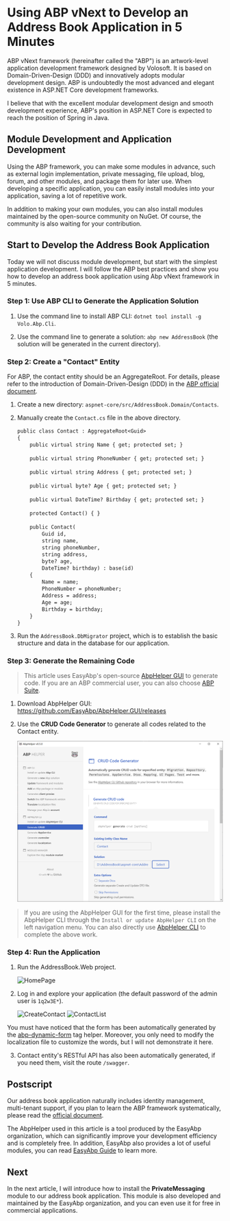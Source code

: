 # Using ABP vNext to Develop an Address Book Application in 5 Minutes

ABP vNext framework (hereinafter called the "ABP") is an artwork-level application development framework designed by Volosoft. It is based on Domain-Driven-Design (DDD) and innovatively adopts modular development design. ABP is undoubtedly the most advanced and elegant existence in ASP.NET Core development frameworks.

I believe that with the excellent modular development design and smooth development experience, ABP's position in ASP.NET Core is expected to reach the position of Spring in Java.

## Module Development and Application Development

Using the ABP framework, you can make some modules in advance, such as external login implementation, private messaging, file upload, blog, forum, and other modules, and package them for later use. When developing a specific application, you can easily install modules into your application, saving a lot of repetitive work.

In addition to making your own modules, you can also install modules maintained by the open-source community on NuGet. Of course, the community is also waiting for your contribution.

## Start to Develop the Address Book Application

Today we will not discuss module development, but start with the simplest application development. I will follow the ABP best practices and show you how to develop an address book application using Abp vNext framework in 5 minutes.

### Step 1: Use ABP CLI to Generate the Application Solution

1. Use the command line to install ABP CLI: `dotnet tool install -g Volo.Abp.Cli`.

2. Use the command line to generate a solution: `abp new AddressBook` (the solution will be generated in the current directory).

### Step 2: Create a "Contact" Entity

For ABP, the contact entity should be an AggregateRoot. For details, please refer to the introduction of Domain-Driven-Design (DDD) in the [ABP official document](https://docs.abp.io/en/abp/latest/Domain-Driven-Design).

1. Create a new directory: `aspnet-core/src/AddressBook.Domain/Contacts`.

2. Manually create the `Contact.cs` file in the above directory.

    ```
    public class Contact : AggregateRoot<Guid>
    {
        public virtual string Name { get; protected set; }
        
        public virtual string PhoneNumber { get; protected set; }
        
        public virtual string Address { get; protected set; }
        
        public virtual byte? Age { get; protected set; }
        
        public virtual DateTime? Birthday { get; protected set; }
        
        protected Contact() { }

        public Contact(
            Guid id,
            string name,
            string phoneNumber,
            string address,
            byte? age,
            DateTime? birthday) : base(id)
        {
            Name = name;
            PhoneNumber = phoneNumber;
            Address = address;
            Age = age;
            Birthday = birthday;
        }
    }
    ```

3. Run the `AddressBook.DbMigrator` project, which is to establish the basic structure and data in the database for our application.

### Step 3: Generate the Remaining Code

> This article uses EasyAbp's open-source [AbpHelper GUI](https://easyabp.io/abphelper/AbpHelper.GUI) to generate code. If you are an ABP commercial user, you can also choose [ABP Suite](https://commercial.abp.io/tools/suite).

1. Download AbpHelper GUI: https://github.com/EasyAbp/AbpHelper.GUI/releases

2. Use the **CRUD Code Generator** to generate all codes related to the Contact entity.

    ![CrudCodeGenerator](images/CrudCodeGenerator.png)

> If you are using the AbpHelper GUI for the first time, please install the AbpHelper CLI through the `Install or update AbpHelper CLI` on the left navigation menu. You can also directly use [AbpHelper CLI](https://easyabp.io/abphelper/AbpHelper.CLI) to complete the above work.

### Step 4: Run the Application

1. Run the AddressBook.Web project.

    ![HomePage](images/HomePage.png)

2. Log in and explore your application (the default password of the admin user is `1q2w3E*`).

    ![CreateContact](images/CreateContact.png)
    ![ContactList](images/ContactList.png)

You must have noticed that the form has been automatically generated by the [abp-dynamic-form](https://docs.abp.io/en/abp/latest/UI/AspNetCore/Tag-Helpers/Dynamic-Forms) tag helper. Moreover, you only need to modify the localization file to customize the words, but I will not demonstrate it here.

3. Contact entity's RESTful API has also been automatically generated, if you need them, visit the route `/swagger`.

## Postscript

Our address book application naturally includes identity management, multi-tenant support, if you plan to learn the ABP framework systematically, please read the [official document](https://docs.abp.io).

The AbpHelper used in this article is a tool produced by the EasyAbp organization, which can significantly improve your development efficiency and is completely free. In addition, EasyAbp also provides a lot of useful modules, you can read [EasyAbp Guide](https://github.com/EasyAbp/EasyAbpGuide) to learn more.

## Next

In the next article, I will introduce how to install the **PrivateMessaging** module to our address book application. This module is also developed and maintained by the EasyAbp organization, and you can even use it for free in commercial applications.